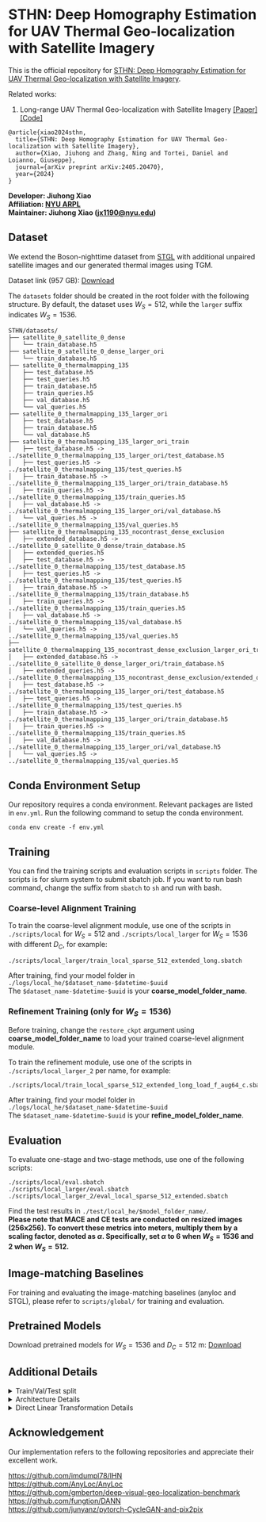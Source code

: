 # STHN: Deep Homography Estimation for UAV Thermal Geo-localization with Satellite Imagery

This is the official repository for [STHN: Deep Homography Estimation for UAV Thermal Geo-localization with Satellite Imagery](https://arxiv.org/abs/2405.20470).

Related works:  
1. Long-range UAV Thermal Geo-localization with Satellite Imagery [[Paper]](https://arxiv.org/abs/2306.02994) [[Code]](https://github.com/arplaboratory/satellite-thermal-geo-localization)

```
@article{xiao2024sthn,
  title={STHN: Deep Homography Estimation for UAV Thermal Geo-localization with Satellite Imagery},
  author={Xiao, Jiuhong and Zhang, Ning and Tortei, Daniel and Loianno, Giuseppe},
  journal={arXiv preprint arXiv:2405.20470},
  year={2024}
}
```
**Developer: Jiuhong Xiao<br />
Affiliation: [NYU ARPL](https://wp.nyu.edu/arpl/)<br />
Maintainer: Jiuhong Xiao (jx1190@nyu.edu)<br />**

## Dataset
We extend the Boson-nighttime dataset from [STGL](https://github.com/arplaboratory/satellite-thermal-geo-localization/tree/main) with additional unpaired satellite images and our generated thermal images using TGM.

Dataset link (957 GB): [Download](https://drive.google.com/drive/folders/1HRUlR-X9u3VfWtSwh19DsvPIYU5Q3TPG?usp=sharing)

The ``datasets`` folder should be created in the root folder with the following structure. By default, the dataset uses $W_S=512$, while the ``larger`` suffix indicates $W_S=1536$.

```
STHN/datasets/
├── satellite_0_satellite_0_dense
│   └── train_database.h5
├── satellite_0_satellite_0_dense_larger_ori
│   └── train_database.h5
├── satellite_0_thermalmapping_135
│   ├── test_database.h5
│   ├── test_queries.h5
│   ├── train_database.h5
│   ├── train_queries.h5
│   ├── val_database.h5
│   └── val_queries.h5
├── satellite_0_thermalmapping_135_larger_ori
│   ├── test_database.h5
│   ├── train_database.h5
│   └── val_database.h5
├── satellite_0_thermalmapping_135_larger_ori_train
│   ├── test_database.h5 -> ../satellite_0_thermalmapping_135_larger_ori/test_database.h5
│   ├── test_queries.h5 -> ../satellite_0_thermalmapping_135/test_queries.h5
│   ├── train_database.h5 -> ../satellite_0_thermalmapping_135_larger_ori/train_database.h5
│   ├── train_queries.h5 -> ../satellite_0_thermalmapping_135/train_queries.h5
│   ├── val_database.h5 -> ../satellite_0_thermalmapping_135_larger_ori/val_database.h5
│   └── val_queries.h5 -> ../satellite_0_thermalmapping_135/val_queries.h5
├── satellite_0_thermalmapping_135_nocontrast_dense_exclusion
│   ├── extended_database.h5 -> ../satellite_0_satellite_0_dense/train_database.h5
│   ├── extended_queries.h5
│   ├── test_database.h5 -> ../satellite_0_thermalmapping_135/test_database.h5
│   ├── test_queries.h5 -> ../satellite_0_thermalmapping_135/test_queries.h5
│   ├── train_database.h5 -> ../satellite_0_thermalmapping_135/train_database.h5
│   ├── train_queries.h5 -> ../satellite_0_thermalmapping_135/train_queries.h5
│   ├── val_database.h5 -> ../satellite_0_thermalmapping_135/val_database.h5
│   └── val_queries.h5 -> ../satellite_0_thermalmapping_135/val_queries.h5
├── satellite_0_thermalmapping_135_nocontrast_dense_exclusion_larger_ori_train
│   ├── extended_database.h5 -> ../satellite_0_satellite_0_dense_larger_ori/train_database.h5
│   ├── extended_queries.h5 -> ../satellite_0_thermalmapping_135_nocontrast_dense_exclusion/extended_queries.h5
│   ├── test_database.h5 -> ../satellite_0_thermalmapping_135_larger_ori/test_database.h5
│   ├── test_queries.h5 -> ../satellite_0_thermalmapping_135/test_queries.h5
│   ├── train_database.h5 -> ../satellite_0_thermalmapping_135_larger_ori/train_database.h5
│   ├── train_queries.h5 -> ../satellite_0_thermalmapping_135/train_queries.h5
│   ├── val_database.h5 -> ../satellite_0_thermalmapping_135_larger_ori/val_database.h5
│   └── val_queries.h5 -> ../satellite_0_thermalmapping_135/val_queries.h5
```

## Conda Environment Setup
Our repository requires a conda environment. Relevant packages are listed in ``env.yml``. Run the following command to setup the conda environment.
```
conda env create -f env.yml
```

## Training
You can find the training scripts and evaluation scripts in ``scripts`` folder. The scripts is for slurm system to submit sbatch job. If you want to run bash command, change the suffix from ``sbatch`` to ``sh`` and run with bash.

### Coarse-level Alignment Training

To train the coarse-level alignment module, use one of the scripts in ``./scripts/local`` for $W_S=512$ and ``./scripts/local_larger`` for $W_S=1536$ with different $D_C$, for example:

```
./scripts/local_larger/train_local_sparse_512_extended_long.sbatch
```

After training, find your model folder in ``./logs/local_he/$dataset_name-$datetime-$uuid``  
The ``$dataset_name-$datetime-$uuid`` is your **coarse_model_folder_name**.



### Refinement Training (only for $W_S=1536$)

Before training, change the ``restore_ckpt`` argument using **coarse_model_folder_name** to load your trained coarse-level alignment module.

To train the refinement module, use one of the scripts in ``./scripts/local_larger_2`` per name, for example:

```
./scripts/local/train_local_sparse_512_extended_long_load_f_aug64_c.sbatch
```

After training, find your model folder in ``./logs/local_he/$dataset_name-$datetime-$uuid``  
The ``$dataset_name-$datetime-$uuid`` is your **refine_model_folder_name**.

## Evaluation
To evaluate one-stage and two-stage methods, use one of the following scripts:
```
./scripts/local/eval.sbatch
./scripts/local_larger/eval.sbatch
./scripts/local_larger_2/eval_local_sparse_512_extended.sbatch
```

Find the test results in ``./test/local_he/$model_folder_name/``.  
**Please note that MACE and CE tests are conducted on resized images (256x256). To convert these metrics into meters, multiply them by a scaling factor, denoted as $\alpha$. Specifically, set $\alpha$ to 6 when $W_S=1536$ and 2 when $W_S=512$.**

## Image-matching Baselines
For training and evaluating the image-matching baselines (anyloc and STGL), please refer to ``scripts/global/`` for training and evaluation.

## Pretrained Models
Download pretrained models for $W_S=1536$ and $D_C=512$ m: [Download](https://drive.google.com/drive/folders/19Z0wqeDlJyzTZB1qc355G2WEww7I9rTB?usp=sharing)

## Additional Details
<details>
  <summary>Train/Val/Test split</summary>
  Below is the visualization of the train-validation-test regions. The dataset includes thermal maps from six flights: three flights (conducted at 9 PM, 12 AM, and 2 AM) cover the upper region, and the other three flights (conducted at 10 PM, 1 AM, and 3 AM) cover the lower region. The lower region is further divided into training and validation subsets. The synthesized thermal images span a larger area (23,744m x 9,088m) but exclude the test region to assess generalization performance properly.
  
  ![image](https://github.com/arplaboratory/STHN/assets/29690116/8e833ba9-644e-4446-b951-7b17a5e4316b)
  
</details>
<details>
  <summary>Architecture Details</summary>
  The feature extractor consists of multiple residual blocks with multi-layer CNN and group normalization:  
  https://github.com/arplaboratory/STHN/blob/0ad04d7fb19ba369d24184cda80941640c618631/local_pipeline/extractor.py#L177
  The iterative updater is a multi-layer CNN with group normalization:  
  https://github.com/arplaboratory/STHN/blob/eed553fb45756ce5ea35418db77383732c444c42/local_pipeline/update.py#L299  
  The TGM is using the Pix2Pix paradigm:
  https://github.com/arplaboratory/STHN/blob/eed553fb45756ce5ea35418db77383732c444c42/global_pipeline/model/network.py#L273
  
</details>

<details>
  <summary>Direct Linear Transformation Details</summary>
  The Direct Linear Transformation (DLT) is used to solve the homography transformation matrix (3x3) given four corresponding point pairs.   
  
  In practice, we use kornia's implementation:  
  https://kornia.readthedocs.io/en/stable/geometry.transform.html#kornia.geometry.transform.get_perspective_transform   
  For more details of formulas, you can refer to: https://en.wikipedia.org/wiki/Direct_linear_transformation.
  
</details>

## Acknowledgement
Our implementation refers to the following repositories and appreciate their excellent work.

https://github.com/imdumpl78/IHN  
https://github.com/AnyLoc/AnyLoc  
https://github.com/gmberton/deep-visual-geo-localization-benchmark  
https://github.com/fungtion/DANN  
https://github.com/junyanz/pytorch-CycleGAN-and-pix2pix
